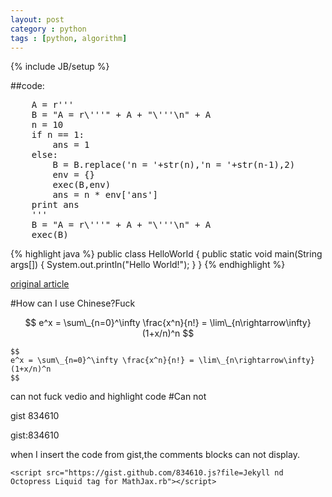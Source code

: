```yaml
---
layout: post
category : python
tags : [python, algorithm]
---
```

{% include JB/setup %}

##code:
<pre>
    A = r'''
    B = "A = r\'''" + A + "\'''\n" + A
    n = 10
    if n == 1:
        ans = 1
    else:
        B = B.replace('n = '+str(n),'n = '+str(n-1),2)
        env = {}
        exec(B,env)
        ans = n * env['ans']
    print ans
    '''
    B = "A = r\'''" + A + "\'''\n" + A
    exec(B)
</pre>


{% highlight java %}
public class HelloWorld {
    public static void main(String args[]) {
      System.out.println("Hello World!");
    }
}
{% endhighlight %}

[original article](http://scturtle.is-programmer.com/posts/34225.html)

#How can I use Chinese?Fuck

$$ 
e^x = \sum\_{n=0}^\infty \frac{x^n}{n!} = \lim\_{n\rightarrow\infty} (1+x/n)^n 
$$

    $$ 
    e^x = \sum\_{n=0}^\infty \frac{x^n}{n!} = \lim\_{n\rightarrow\infty} (1+x/n)^n 
    $$
can not fuck vedio and highlight code
#Can not

gist 834610

gist:834610

when I insert the code from gist,the comments blocks can not display.

    <script src="https://gist.github.com/834610.js?file=Jekyll nd Octopress Liquid tag for MathJax.rb"></script>
